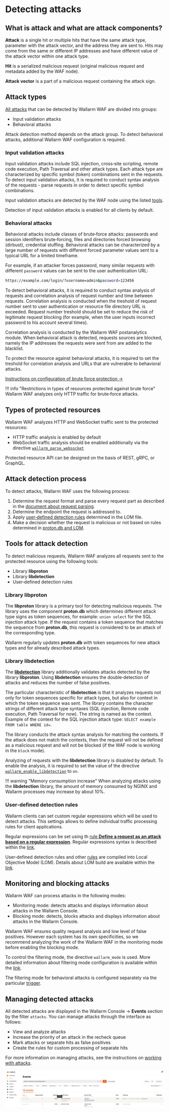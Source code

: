 # Detecting attacks

## What is attack and what are attack components?

**Attack** is a single hit or multiple hits that have the same attack type, parameter with the attack vector, and the address they are sent to. Hits may come from the same or different IP addresses and have different value of the attack vector within one attack type.

**Hit** is a serialized malicious request (original malicious request and metadata added by the WAF node).

**Attack vector** is a part of a malicious request containing the attack sign.

## Attack types

[All attacks](../attacks-vulns-list.md) that can be detected by Wallarm WAF are divided into groups:

* Input validation attacks
* Behavioral attacks

Attack detection method depends on the attack group. To detect behavioral attacks, additional Wallarm WAF configuration is required.

### Input validation attacks

Input validation attacks include SQL injection, cross‑site scripting, remote code execution, Path Traversal and other attack types. Each attack type are characterized by specific symbol (token) combinations sent in the requests. To detect input validation attacks, it is required to conduct syntax analysis of the requests - parse requests in order to detect specific symbol combinations.

Input validation attacks are detected by the WAF node using the listed [tools](#tools-for-attack-detection).

Detection of input validation attacks is enabled for all clients by default.

### Behavioral attacks

Behavioral attacks include classes of brute‑force attacks: passwords and session identifiers brute‑forcing, files and directories forced browsing (dirbust), credential stuffing. Behavioral attacks can be characterized by a large number of requests with different forced parameter values sent to a typical URL for a limited timeframe.

For example, if an attacker forces password, many similar requests with different `password` values can be sent to the user authentication URL:

```bash
https://example.com/login/?username=admin&password=123456
```

To detect behavioral attacks, it is required to conduct syntax analysis of requests and correlation analysis of request number and time between requests. Correlation analysis is conducted when the treshold of request number sent to user authentication or resource file directory URL is exceeded. Request number treshold should be set to reduce the risk of legitimate request blocking (for example, when the user inputs incorrect password to his account several times).

Correlation analysis is conducted by the Wallarm WAF postanalytics module. When behavioral attack is detected, requests sources are blocked, namely the IP addresses the requests were sent from are added to the blacklist.

To protect the resource against behavioral attacks, it is required to set the treshold for correlation analysis and URLs that are vulnerable to behavioral attacks.

[Instructions on configuration of brute force protection →](../admin-en/configuration-guides/protecting-against-bruteforce.md)

!!! info "Restrictions in types of resources protected against brute force"
    Wallarm WAF analyzes only HTTP traffic for brute‑force attacks.

## Types of protected resources

Wallarm WAF analyzes HTTP and WebSocket traffic sent to the protected resources:

* HTTP traffic analysis is enabled by default
* WebSocket traffic analysis should be enabled additionally via the directive [`wallarm_parse_websocket`](../admin-en/configure-parameters-en.md#wallarm_parse_websocket)

Protected resource API can be designed on the basis of REST, gRPC, or GraphQL.

## Attack detection process

To detect attacks, Wallarm WAF uses the following process:

1. Determine the request format and parse every request part as described in the [document about request parsing](../user-guides/rules/request-processing.md).
2. Determine the endpoint the request is addressed to.
3. Apply [user‑defined detection rules](#userdefined-detection-rules) determined in the LOM file.
4. Make a decision whether the request is malicious or not based on rules determined in [proton.db and LOM](#tools-for-attack-detection).

## Tools for attack detection

To detect malicious requests, Wallarm WAF analyzes all requests sent to the protected resource using the following tools:

* Library **libproton**
* Library **libdetection**
* User‑defined detection rules

### Library libproton

The **libproton** library is a primary tool for detecting malicious requests. The library uses the component **proton.db** which determines different attack type signs as token sequences, for example: `union select` for the SQL injection attack type. If the request contains a token sequence that matches the sequence from **proton.db**, this request is considered to be an attack of the corresponding type.

Wallarm regularly updates **proton.db** with token sequences for new attack types and for already described attack types.

### Library libdetection

The [**libdetection**](https://github.com/wallarm/libdetection) library additionally validates attacks detected by the library **libproton**. Using **libdetection** ensures the double‑detection of attacks and reduces the number of false positives.

The particular characteristic of **libdetection** is that it analyzes requests not only for token sequences specific for attack types, but also for context in which the token sequence was sent. The library contains the character strings of different attack type syntaxes (SQL injection, Remote code execution, Path Traversal for now). The string is named as the context. Example of the context for the SQL injection attack type: `SELECT example FROM table WHERE id=`.

The library conducts the attack syntax analysis for matching the contexts. If the attack does not match the contexts, then the request will not be defined as a malicious request and will not be blocked (if the WAF node is working in the `block` mode).

Analyzing of requests with the **libdetection** library is disabled by default. To enable the analysis, it is required to set the value of the directive [`wallarm_enable_libdetection`](../admin-en/configure-parameters-en.md#wallarm_enable_libdetection) to `on`.

!!! warning "Memory consumption increase"
    When analyzing attacks using the **libdetection** library, the amount of memory consumed by NGINX and Wallarm processes may increase by about 10%.

### User‑defined detection rules

Wallarm clients can set custom regular expressions which will be used to detect attacks. This settings allows to define individual traffic processing rules for client applications.

Regular expressions can be set using th [rule **Define a request as an attack based on a regular expression**](../user-guides/rules/regex-rule.md). Regular expressions syntax is described within the [link](../user-guides/rules/add-rule.md#regex).

User‑defined detection rules and other [rules](../user-guides/rules/intro.md) are compiled into Local Objective Model (LOM). Details about LOM build are available within the [link](../user-guides/rules/compiling.md).

## Monitoring and blocking attacks

Wallarm WAF can process attacks in the following modes:

* Monitoring mode: detects attacks and displays information about attacks in the Wallarm Console.
* Blocking mode: detects, blocks attacks and displays information about attacks in the Wallarm Console.

Wallarm WAF ensures quality request analysis and low level of false positives. However each system has its own specificities, so we recommend analyzing the work of the Wallarm WAF in the monitoring mode before enabling the blocking mode.

To control the filtering mode, the directive `wallarm_mode` is used. More detailed information about filtering mode configuration is available within the [link](../admin-en/configure-wallarm-mode.md).

The filtering mode for behavioral attacks is configured separately via the particular [trigger](../admin-en/configuration-guides/protecting-against-bruteforce.md).

## Managing detected attacks

All detected attacks are displayed in the Wallarm Console → **Events** section by the filter `attacks`. You can manage attacks through the interface as follows:

* View and analyze attacks
* Increase the priority of an attack in the recheck queue
* Mark attacks or separate hits as false positives
* Create the rules for custom processing of separate hits

For more information on managing attacks, see the instructions on [working with attacks](../user-guides/events/analyze-attack.md).

![!Attacks view](../images/user-guides/events/check-attack.png)
